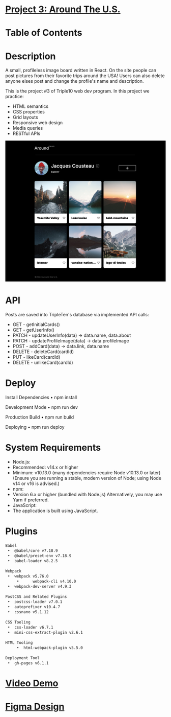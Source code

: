 # [Project 3: Around The U.S.](https://leticezwinger.github.io/se_project_aroundtheus/)

# Table of Contents

# Description
A small, profileless image board written in React. On the site people can post pictures from their favorite trips around the USA! Users can also delete anyone elses post and change the profile's name and description.

This is the project #3 of Triple10 web dev program. In this project we practice:

- HTML semantics
- CSS properties
- Grid layouts
- Responsive web design
- Media queries
- RESTful APIs

![desktop-view](/src/images/desktop-view.png)

# API

Posts are saved into TripleTen's database via implemented API calls:
* GET - getInitialCards()  
* GET - getUserInfo()
* PATCH - updateUserInfo(data) -> data.name, data.about 
* PATCH - updateProfileImage(data) -> data.profileImage 
* POST - addCard(data) -> data.link, data.name 
* DELETE - deleteCard(cardId) 
* PUT - likeCard(cardId) 
* DELETE - unlikeCard(cardId)

# Deploy

Install Dependencies
•	npm install

Development Mode
•	npm run dev

Production Build
•      npm run build

Deploying
•	npm run deploy
	

# System Requirements
* Node.js:
* Recommended: v14.x or higher
* Minimum: v10.13.0 (many dependencies require Node v10.13.0 or later)
(Ensure you are running a stable, modern version of Node; using Node v14 or v16 is advised.)
* npm:
* Version 6.x or higher (bundled with Node.js)
Alternatively, you may use Yarn if preferred.
*	JavaScript:
* The application is built using JavaScript. 


# Plugins

	Babel
	 •	@babel/core v7.18.9
	 •	@babel/preset-env v7.18.9
	 •	babel-loader v8.2.5
  
	Webpack
	 •	webpack v5.76.0
         •      webpack-cli v4.10.0
	 •	webpack-dev-server v4.9.3
  
	PostCSS and Related Plugins
	 •	postcss-loader v7.0.1
	 •	autoprefixer v10.4.7
	 •	cssnano v5.1.12
  
	CSS Tooling
	 •	css-loader v6.7.1
	 •	mini-css-extract-plugin v2.6.1
  
	HTML Tooling
         •	html-webpack-plugin v5.5.0
	 
	Deployment Tool
	 •	gh-pages v6.1.1 



# [Video Demo](https://youtu.be/CKeBrD3_7iM)

# [Figma Design](https://www.figma.com/file/ii4xxsJ0ghevUOcssTlHZv/Sprint-3%3A-Around-the-US?node-id=0%3A1)
